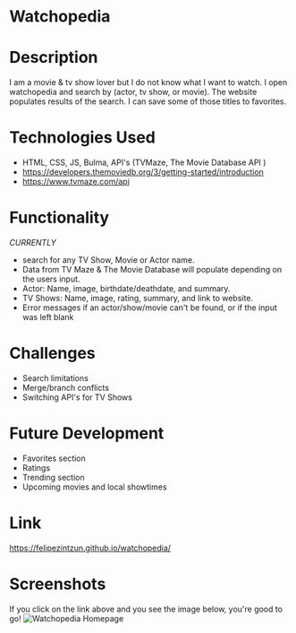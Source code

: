 # Watchopedia

# Description

I am a movie & tv show lover but I do not know what I want to watch. I open watchopedia and search by (actor, tv show, or movie). The website populates results of the search. I can save some of those titles to favorites. 

# Technologies Used

- HTML, CSS, JS, Bulma, API's (TVMaze, The Movie Database API )
- https://developers.themoviedb.org/3/getting-started/introduction
- https://www.tvmaze.com/api

# Functionality

_CURRENTLY_

- search for any TV Show, Movie or Actor name.
- Data from TV Maze & The Movie Database will populate depending on the users input.
- Actor: Name, image, birthdate/deathdate, and summary.
- TV Shows: Name, image, rating, summary, and link to website.
- Error messages if an actor/show/movie can't be found, or if the input was left blank

# Challenges

- Search limitations
- Merge/branch conflicts
- Switching API's for TV Shows

# Future Development

- Favorites section
- Ratings
- Trending section
- Upcoming movies and local showtimes

# Link

https://felipezintzun.github.io/watchopedia/

# Screenshots

If you click on the link above and you see the image below, you're good to go!
![Watchopedia Homepage](https://user-images.githubusercontent.com/93062449/147896797-2bb9b505-ea09-4cc1-a824-1750494c0370.png)

